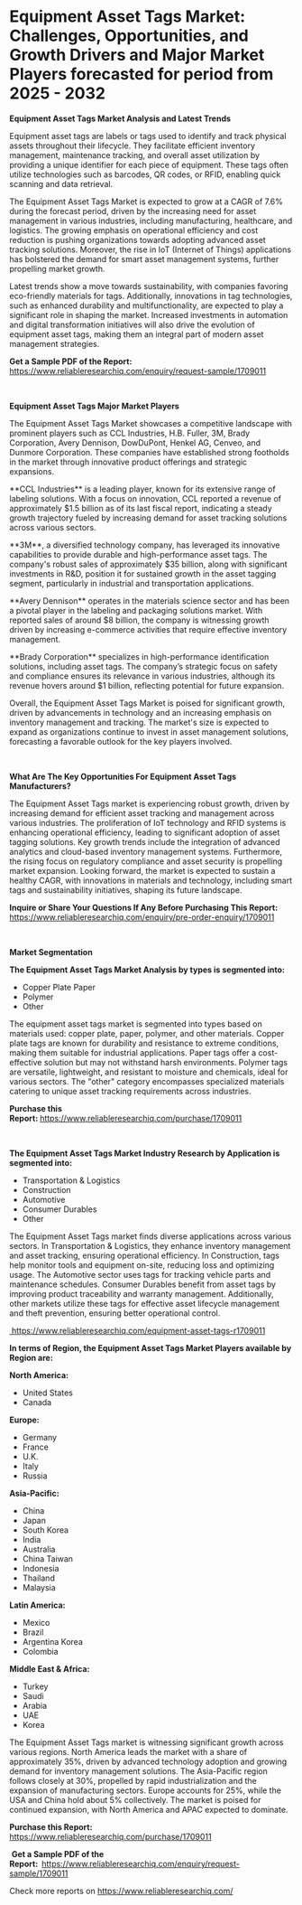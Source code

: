 <p><h1>Equipment Asset Tags Market: Challenges, Opportunities, and Growth Drivers and Major Market Players forecasted for period from 2025 - 2032</h1></p><p><strong>Equipment Asset Tags Market Analysis and Latest Trends</strong></p>
<p><p>Equipment asset tags are labels or tags used to identify and track physical assets throughout their lifecycle. They facilitate efficient inventory management, maintenance tracking, and overall asset utilization by providing a unique identifier for each piece of equipment. These tags often utilize technologies such as barcodes, QR codes, or RFID, enabling quick scanning and data retrieval.</p><p>The Equipment Asset Tags Market is expected to grow at a CAGR of 7.6% during the forecast period, driven by the increasing need for asset management in various industries, including manufacturing, healthcare, and logistics. The growing emphasis on operational efficiency and cost reduction is pushing organizations towards adopting advanced asset tracking solutions. Moreover, the rise in IoT (Internet of Things) applications has bolstered the demand for smart asset management systems, further propelling market growth. </p><p>Latest trends show a move towards sustainability, with companies favoring eco-friendly materials for tags. Additionally, innovations in tag technologies, such as enhanced durability and multifunctionality, are expected to play a significant role in shaping the market. Increased investments in automation and digital transformation initiatives will also drive the evolution of equipment asset tags, making them an integral part of modern asset management strategies.</p></p>
<p><strong>Get a Sample PDF of the Report:&nbsp;</strong> <a href="https://www.reliableresearchiq.com/enquiry/request-sample/1709011?utm_campaign=2042&utm_medium=2&utm_source=Github&utm_content=ia&utm_term=06022025&utm_id=equipment-asset-tags">https://www.reliableresearchiq.com/enquiry/request-sample/1709011</a></p>
<p>&nbsp;</p>
<p><strong>Equipment Asset Tags Major Market Players</strong></p>
<p><p>The Equipment Asset Tags Market showcases a competitive landscape with prominent players such as CCL Industries, H.B. Fuller, 3M, Brady Corporation, Avery Dennison, DowDuPont, Henkel AG, Cenveo, and Dunmore Corporation. These companies have established strong footholds in the market through innovative product offerings and strategic expansions.</p><p>**CCL Industries** is a leading player, known for its extensive range of labeling solutions. With a focus on innovation, CCL reported a revenue of approximately $1.5 billion as of its last fiscal report, indicating a steady growth trajectory fueled by increasing demand for asset tracking solutions across various sectors.</p><p>**3M**, a diversified technology company, has leveraged its innovative capabilities to provide durable and high-performance asset tags. The company's robust sales of approximately $35 billion, along with significant investments in R&D, position it for sustained growth in the asset tagging segment, particularly in industrial and transportation applications.</p><p>**Avery Dennison** operates in the materials science sector and has been a pivotal player in the labeling and packaging solutions market. With reported sales of around $8 billion, the company is witnessing growth driven by increasing e-commerce activities that require effective inventory management.</p><p>**Brady Corporation** specializes in high-performance identification solutions, including asset tags. The company’s strategic focus on safety and compliance ensures its relevance in various industries, although its revenue hovers around $1 billion, reflecting potential for future expansion.</p><p>Overall, the Equipment Asset Tags Market is poised for significant growth, driven by advancements in technology and an increasing emphasis on inventory management and tracking. The market's size is expected to expand as organizations continue to invest in asset management solutions, forecasting a favorable outlook for the key players involved.</p></p>
<p>&nbsp;</p>
<p><strong>What Are The Key Opportunities For Equipment Asset Tags Manufacturers?</strong></p>
<p><p>The Equipment Asset Tags market is experiencing robust growth, driven by increasing demand for efficient asset tracking and management across various industries. The proliferation of IoT technology and RFID systems is enhancing operational efficiency, leading to significant adoption of asset tagging solutions. Key growth trends include the integration of advanced analytics and cloud-based inventory management systems. Furthermore, the rising focus on regulatory compliance and asset security is propelling market expansion. Looking forward, the market is expected to sustain a healthy CAGR, with innovations in materials and technology, including smart tags and sustainability initiatives, shaping its future landscape.</p></p>
<p><strong>Inquire or Share Your Questions If Any Before Purchasing This Report:</strong> <a href="https://www.reliableresearchiq.com/enquiry/pre-order-enquiry/1709011?utm_campaign=2042&utm_medium=2&utm_source=Github&utm_content=ia&utm_term=06022025&utm_id=equipment-asset-tags">https://www.reliableresearchiq.com/enquiry/pre-order-enquiry/1709011</a></p>
<p>&nbsp;</p>
<p><strong>Market Segmentation</strong></p>
<p><strong>The Equipment Asset Tags Market Analysis by types is segmented into:</strong></p>
<p><ul><li>Copper Plate Paper</li><li>Polymer</li><li>Other</li></ul></p>
<p><p>The equipment asset tags market is segmented into types based on materials used: copper plate, paper, polymer, and other materials. Copper plate tags are known for durability and resistance to extreme conditions, making them suitable for industrial applications. Paper tags offer a cost-effective solution but may not withstand harsh environments. Polymer tags are versatile, lightweight, and resistant to moisture and chemicals, ideal for various sectors. The "other" category encompasses specialized materials catering to unique asset tracking requirements across industries.</p></p>
<p><strong>Purchase this Report:&nbsp;</strong><a href="https://www.reliableresearchiq.com/purchase/1709011?utm_campaign=2042&utm_medium=2&utm_source=Github&utm_content=ia&utm_term=06022025&utm_id=equipment-asset-tags">https://www.reliableresearchiq.com/purchase/1709011</a></p>
<p>&nbsp;</p>
<p><strong>The Equipment Asset Tags Market Industry Research by Application is segmented into:</strong></p>
<p><ul><li>Transportation & Logistics</li><li>Construction</li><li>Automotive</li><li>Consumer Durables</li><li>Other</li></ul></p>
<p><p>The Equipment Asset Tags market finds diverse applications across various sectors. In Transportation & Logistics, they enhance inventory management and asset tracking, ensuring operational efficiency. In Construction, tags help monitor tools and equipment on-site, reducing loss and optimizing usage. The Automotive sector uses tags for tracking vehicle parts and maintenance schedules. Consumer Durables benefit from asset tags by improving product traceability and warranty management. Additionally, other markets utilize these tags for effective asset lifecycle management and theft prevention, ensuring better operational control.</p></p>
<p><a href="https://www.reliableresearchiq.com/equipment-asset-tags-r1709011?utm_campaign=2042&utm_medium=2&utm_source=Github&utm_content=ia&utm_term=06022025&utm_id=equipment-asset-tags">&nbsp;https://www.reliableresearchiq.com/equipment-asset-tags-r1709011</a></p>
<p><strong>In terms of Region, the Equipment Asset Tags Market Players available by Region are:</strong></p>
<p>
    <p> <strong> North America: </strong>
        <ul>
            <li>United States</li>
            <li>Canada</li>
        </ul>
        </p> 
    <p> <strong> Europe: </strong>
        <ul>
            <li>Germany</li>
            <li>France</li>
            <li>U.K.</li>
            <li>Italy</li>
            <li>Russia</li>
        </ul>
        </p> 
    <p> <strong> Asia-Pacific: </strong>
        <ul>
            <li>China</li>
            <li>Japan</li>
            <li>South Korea</li>
            <li>India</li>
            <li>Australia</li>
            <li>China Taiwan</li>
            <li>Indonesia</li>
            <li>Thailand</li>
            <li>Malaysia</li>
        </ul>
        </p> 
    <p> <strong> Latin America: </strong>
        <ul>
            <li>Mexico</li>
            <li>Brazil</li>
            <li>Argentina Korea</li>
            <li>Colombia</li>
        </ul>
        </p> 
    <p> <strong> Middle East & Africa: </strong>
        <ul>
            <li>Turkey</li>
            <li>Saudi</li>
            <li>Arabia</li>
            <li>UAE</li>
            <li>Korea</li>
        </ul>
    </p>
    </p>
<p><p>The Equipment Asset Tags market is witnessing significant growth across various regions. North America leads the market with a share of approximately 35%, driven by advanced technology adoption and growing demand for inventory management solutions. The Asia-Pacific region follows closely at 30%, propelled by rapid industrialization and the expansion of manufacturing sectors. Europe accounts for 25%, while the USA and China hold about 5% collectively. The market is poised for continued expansion, with North America and APAC expected to dominate.</p></p>
<p><strong>Purchase this Report: </strong><a href="https://www.reliableresearchiq.com/purchase/1709011?utm_campaign=2042&utm_medium=2&utm_source=Github&utm_content=ia&utm_term=06022025&utm_id=equipment-asset-tags">https://www.reliableresearchiq.com/purchase/1709011</a></p>
<p>&nbsp;<strong>Get a Sample PDF of the Report:&nbsp;&nbsp;</strong><a href="https://www.reliableresearchiq.com/enquiry/request-sample/1709011?utm_campaign=2042&utm_medium=2&utm_source=Github&utm_content=ia&utm_term=06022025&utm_id=equipment-asset-tags">https://www.reliableresearchiq.com/enquiry/request-sample/1709011</a></p>
<p><strong></strong></p>
<p>Check more reports on <a href="https://www.reliableresearchiq.com/?utm_campaign=2042&utm_medium=2&utm_source=Github&utm_content=ia&utm_term=06022025&utm_id=equipment-asset-tags">https://www.reliableresearchiq.com/</a></p>